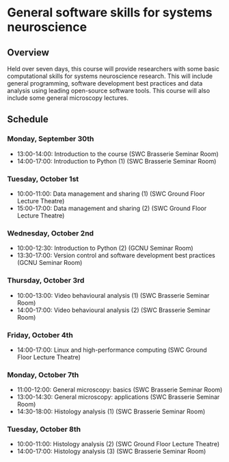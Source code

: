 # General software skills for systems neuroscience

## Overview
Held over seven days, this course will provide researchers with some basic computational skills for systems 
neuroscience research. This will include general programming, software development best practices and data analysis 
using leading open-source software tools. This course will also include some general microscopy lectures. 

## Schedule
### Monday, September 30th
- 13:00-14:00: Introduction to the course (SWC Brasserie Seminar Room)
- 14:00-17:00: Introduction to Python (1) (SWC Brasserie Seminar Room)

### Tuesday, October 1st
- 10:00-11:00: Data management and sharing (1) (SWC Ground Floor Lecture Theatre)
- 15:00-17:00: Data management and sharing (2) (SWC Ground Floor Lecture Theatre)

### Wednesday, October 2nd
- 10:00-12:30: Introduction to Python (2) (GCNU Seminar Room)
- 13:30-17:00: Version control and software development best practices (GCNU Seminar Room)

### Thursday, October 3rd
- 10:00-13:00: Video behavioural analysis (1) (SWC Brasserie Seminar Room)
- 14:00-17:00: Video behavioural analysis (2) (SWC Brasserie Seminar Room)

### Friday, October 4th
- 14:00-17:00: Linux and high-performance computing (SWC Ground Floor Lecture Theatre)

### Monday, October 7th
- 11:00-12:00: General microscopy: basics (SWC Brasserie Seminar Room)
- 13:00-14:30: General microscopy: applications (SWC Brasserie Seminar Room)
- 14:30-18:00: Histology analysis (1) (SWC Brasserie Seminar Room)

### Tuesday, October 8th
- 10:00-11:00: Histology analysis (2) (SWC Ground Floor Lecture Theatre)
- 14:00-17:00: Histology analysis (3)  (SWC Brasserie Seminar Room)